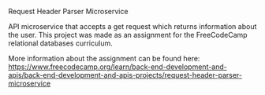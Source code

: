 Request Header Parser Microservice

API microservice that accepts a get request which returns information about the user. This project was made as an assignment for the FreeCodeCamp relational databases curriculum.

More information about the assignment can be found here: 
https://www.freecodecamp.org/learn/back-end-development-and-apis/back-end-development-and-apis-projects/request-header-parser-microservice
